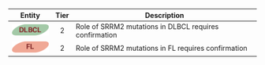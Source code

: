|Entity|Tier|Description              |
|:----:|:----:|------------------------------|
|![DLBCL](images/icons/DLBCL_tier2.png) | 2 | Role of SRRM2 mutations in DLBCL requires confirmation|
|![FL](images/icons/FL_tier2.png) | 2 | Role of SRRM2 mutations in FL requires confirmation|
